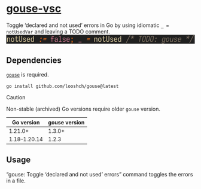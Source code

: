 # [gouse-vsc](https://marketplace.visualstudio.com/items?itemName=looshch.gouse)

Toggle ‘declared and not used’ errors in Go by using idiomatic `_ = notUsedVar`
and leaving a TODO comment.
![a demo gif](https://raw.githubusercontent.com/looshch/gouse/master/demo.gif)

## Dependencies

[`gouse`](https://github.com/looshch/gouse) is required.

```
go install github.com/looshch/gouse@latest
```

<!-- prettier-ignore -->
> [!CAUTION]
>
> Non-stable (archived) Go versions require older `gouse` version.
>
> | Go version   | gouse version |
> | -------------|---------------|
> | 1.21.0+      | 1.3.0+        |
> | 1.18–1.20.14 | 1.2.3         |

## Usage

“gouse: Toggle ‘declared and not used’ errors” command toggles the errors in a
file.
